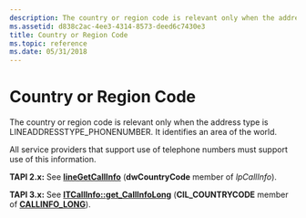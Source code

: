 ```yaml
---
description: The country or region code is relevant only when the address type is LINEADDRESSTYPE\_PHONENUMBER. It identifies an area of the world.
ms.assetid: d838c2ac-4ee3-4314-8573-deed6c7430e3
title: Country or Region Code
ms.topic: reference
ms.date: 05/31/2018
---
```


# Country or Region Code

The country or region code is relevant only when the address type is LINEADDRESSTYPE\_PHONENUMBER. It identifies an area of the world.

All service providers that support use of telephone numbers must support use of this information.

**TAPI 2.x:** See [**lineGetCallInfo**](/windows/win32/api/tapi/nf-tapi-linegetcallinfo) (**dwCountryCode** member of *lpCallInfo*).

**TAPI 3.x:** See [**ITCallInfo::get\_CallInfoLong**](/windows/desktop/api/tapi3if/nf-tapi3if-itcallinfo-get_callinfolong) (**CIL\_COUNTRYCODE** member of [**CALLINFO\_LONG**](/windows/desktop/api/Tapi3if/ne-tapi3if-callinfo_long)).

 

 
